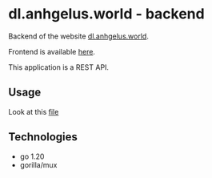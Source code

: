 # dl.anhgelus.world - backend

Backend of the website [dl.anhgelus.world](https://dl.anhgelus.world/).

Frontend is available [here](https://github.com/anhgelus/websites).

This application is a REST API.

## Usage

Look at this [file](docs/specifications.md)

## Technologies

- go 1.20
- gorilla/mux
